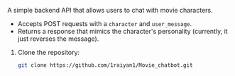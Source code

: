 A simple backend API that allows users to chat with movie characters.

- Accepts POST requests with a `character` and `user_message`.
- Returns a response that mimics the character's personality (currently, it just reverses the message).

1. Clone the repository:
   ```bash
   git clone https://github.com/1raiyan1/Movie_chatbot.git
